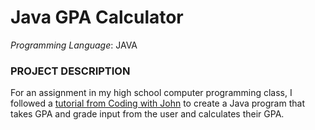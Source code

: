 # Java GPA Calculator

*Programming Language*: JAVA

### PROJECT DESCRIPTION

For an assignment in my high school computer programming class, I followed a [tutorial from Coding with John](https://www.youtube.com/watch?v=I3sSL3Wz0Do) to create a Java program that takes GPA and grade input from the user and calculates their GPA.